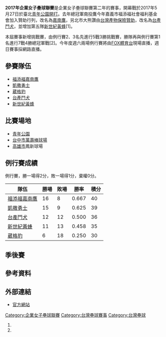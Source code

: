 **2017年企業女子壘球聯賽**是企業女子壘球聯賽第二年的賽事，開幕戰於2017年5月27日於臺北[青年公園開打](../Page/青年公園_\(臺北市\).md "wikilink")。去年總冠軍南投鷹今年嘉義市福添福社會福利基金會加入贊助行列，改名為[嘉南鷹](https://zh.wikipedia.org/wiki/嘉南鷹 "wikilink")，另北市大熊讚由[台灣產物保險贊助](https://zh.wikipedia.org/wiki/台灣產物保險 "wikilink")，改名為[台產鬥犬](https://zh.wikipedia.org/wiki/台產鬥犬 "wikilink")，並增加第五隊[新世紀黃蜂](https://zh.wikipedia.org/wiki/新世紀黃蜂 "wikilink")\[1\]。

本屆賽事新增挑戰賽，由例行賽2、3名先進行5戰3勝挑戰賽，勝隊再與例行賽第1名進行7戰4勝總冠軍戰\[2\]。今年度週六兩場例行賽將由[FOX體育台](../Page/FOX體育台.md "wikilink")現場直播，週日賽事採網路直播。

## 參賽隊伍

  - [福添福嘉南鷹](https://zh.wikipedia.org/wiki/南投企業聯隊 "wikilink")
  - [凱撒勇士](https://zh.wikipedia.org/wiki/凱撒勇士女子壘球隊 "wikilink")
  - [葳格豹](https://zh.wikipedia.org/wiki/葳格豹女子壘球隊 "wikilink")
  - [台產鬥犬](https://zh.wikipedia.org/wiki/台產鬥犬女子壘球隊 "wikilink")
  - [新世紀黃蜂](https://zh.wikipedia.org/wiki/新世紀黃蜂女子壘球隊 "wikilink")

## 比賽場地

  - [青年公園](../Page/青年公園_\(臺北市\).md "wikilink")
  - [台中市萬壽棒球場](https://zh.wikipedia.org/wiki/台中市 "wikilink")
  - [高雄市](../Page/高雄市.md "wikilink")鳳新球場

## 例行賽成績

例行賽，勝一場得2分，敗一場得1分，棄權0分。

| 隊伍                                                           | 勝場 | 敗場 | 勝率    | 積分 |
| ------------------------------------------------------------ | -- | -- | ----- | -- |
| [福添福嘉南鷹](https://zh.wikipedia.org/wiki/南投企業聯隊 "wikilink")    | 16 | 8  | 0.667 | 40 |
| [凱撒勇士](https://zh.wikipedia.org/wiki/凱撒勇士女子壘球隊 "wikilink")   | 15 | 9  | 0.625 | 39 |
| [台產鬥犬](https://zh.wikipedia.org/wiki/台產鬥犬女子壘球隊 "wikilink")   | 12 | 12 | 0.500 | 36 |
| [新世紀黃蜂](https://zh.wikipedia.org/wiki/新世紀黃蜂女子壘球隊 "wikilink") | 11 | 13 | 0.458 | 35 |
| [葳格豹](https://zh.wikipedia.org/wiki/葳格豹女子壘球隊 "wikilink")     | 6  | 18 | 0.250 | 30 |

## 季後賽

## 參考資料

## 外部連結

  - [官方網站](http://softball.tw/)

[Category:企業女子壘球聯賽](https://zh.wikipedia.org/wiki/Category:企業女子壘球聯賽 "wikilink") [Category:台灣壘球賽事](https://zh.wikipedia.org/wiki/Category:台灣壘球賽事 "wikilink") [Category:台灣壘球](https://zh.wikipedia.org/wiki/Category:台灣壘球 "wikilink")

1.
2.